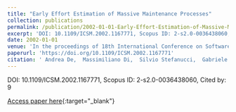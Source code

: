 ```yaml
---
title: "Early Effort Estimation of Massive Maintenance Processes"
collection: publications
permalink: /publication/2002-01-01-Early-Effort-Estimation-of-Massive-Maintenance-Processes
excerpt: 'DOI: 10.1109/ICSM.2002.1167771, Scopus ID: 2-s2.0-0036438060, Cited by: 9'
date: 2002-01-01
venue: 'In the proceedings of 18th International Conference on Software Maintenance (ICSM 2002), Maintaining Distributed Heterogeneous Systems, 3-6 October 2002, Montreal, Quebec, Canada'
paperurl: 'https://doi.org/10.1109/ICSM.2002.1167771'
citation: ' Andrea De,  Massimiliano Di,  Silvio Stefanucci,  Gabriele Venturi, &quot;Early Effort Estimation of Massive Maintenance Processes.&quot; In the proceedings of 18th International Conference on Software Maintenance (ICSM 2002), Maintaining Distributed Heterogeneous Systems, 3-6 October 2002, Montreal, Quebec, Canada, 2002.'
---
```

DOI: 10.1109/ICSM.2002.1167771, Scopus ID: 2-s2.0-0036438060, Cited by: 9

[Access paper here](https://doi.org/10.1109/ICSM.2002.1167771){:target="_blank"}

